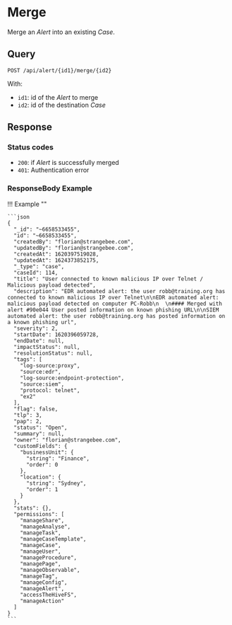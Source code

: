 # Merge

Merge an *Alert* into an existing *Case*.

## Query

```plain
POST /api/alert/{id1}/merge/{id2}
```

With:

- `id1`: id of the *Alert* to merge
- `id2`: id of the destination *Case*

## Response

### Status codes

- `200`: if *Alert* is successfully merged
- `401`: Authentication error

### ResponseBody Example

!!! Example ""

    ```json
    {
      "_id": "~6658533455",
      "id": "~6658533455",
      "createdBy": "florian@strangebee.com",
      "updatedBy": "florian@strangebee.com",
      "createdAt": 1620397519028,
      "updatedAt": 1624373852175,
      "_type": "case",
      "caseId": 114,
      "title": "User connected to known malicious IP over Telnet / Malicious payload detected",
      "description": "EDR automated alert: the user robb@training.org has connected to known malicious IP over Telnet\n\nEDR automated alert: malicious payload detected on computer PC-Robb\n  \n#### Merged with alert #90e044 User posted information on known phishing URL\n\nSIEM automated alert: the user robb@training.org has posted information on a known phishing url",
      "severity": 2,
      "startDate": 1620396059728,
      "endDate": null,
      "impactStatus": null,
      "resolutionStatus": null,
      "tags": [
        "log-source:proxy",
        "source:edr",
        "log-source:endpoint-protection",
        "source:siem",
        "protocol: telnet",
        "ex2"
      ],
      "flag": false,
      "tlp": 3,
      "pap": 2,
      "status": "Open",
      "summary": null,
      "owner": "florian@strangebee.com",
      "customFields": {
        "businessUnit": {
          "string": "Finance",
          "order": 0
        },
        "location": {
          "string": "Sydney",
          "order": 1
        }
      },
      "stats": {},
      "permissions": [
        "manageShare",
        "manageAnalyse",
        "manageTask",
        "manageCaseTemplate",
        "manageCase",
        "manageUser",
        "manageProcedure",
        "managePage",
        "manageObservable",
        "manageTag",
        "manageConfig",
        "manageAlert",
        "accessTheHiveFS",
        "manageAction"
      ]
    }
    ```